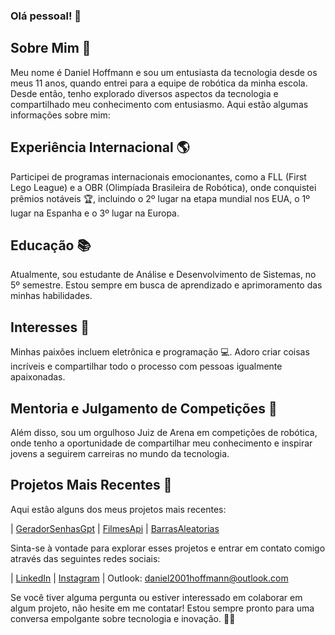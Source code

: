 ### Olá pessoal! 👋

## Sobre Mim 🚀
Meu nome é Daniel Hoffmann e sou um entusiasta da tecnologia desde os meus 11 anos, quando entrei para a equipe de robótica da minha escola. Desde então, tenho explorado diversos aspectos da tecnologia e compartilhado meu conhecimento com entusiasmo. Aqui estão algumas informações sobre mim:

## Experiência Internacional 🌎
Participei de programas internacionais emocionantes, como a FLL (First Lego League) e a OBR (Olimpíada Brasileira de Robótica), onde conquistei prêmios notáveis 🏆, incluindo o 2º lugar na etapa mundial nos EUA, o 1º lugar na Espanha e o 3º lugar na Europa.

## Educação 📚
Atualmente, sou estudante de Análise e Desenvolvimento de Sistemas, no 5º semestre. Estou sempre em busca de aprendizado e aprimoramento das minhas habilidades.

## Interesses 🌟
Minhas paixões incluem eletrônica e programação 💻. Adoro criar coisas incríveis e compartilhar todo o processo com pessoas igualmente apaixonadas.

## Mentoria e Julgamento de Competições 🤖
Além disso, sou um orgulhoso Juiz de Arena em competições de robótica, onde tenho a oportunidade de compartilhar meu conhecimento e inspirar jovens a seguirem carreiras no mundo da tecnologia.

## Projetos Mais Recentes 🚀
Aqui estão alguns dos meus projetos mais recentes:

| [GeradorSenhasGpt](https://github.com/DanielHoffmannO/GeradorSenhasGpt) | [FilmesApi](https://github.com/DanielHoffmannO/FilmesApi) | [BarrasAleatorias](https://github.com/DanielHoffmannO/BarrasAleatorias)

Sinta-se à vontade para explorar esses projetos e entrar em contato comigo através das seguintes redes sociais:

| [LinkedIn](https://www.linkedin.com/in/daniel-hoffmann-bonicio/) | [Instagram](https://www.instagram.com/daniel_hoffmann.b/) | Outlook: daniel2001hoffmann@outlook.com

Se você tiver alguma pergunta ou estiver interessado em colaborar em algum projeto, não hesite em me contatar! Estou sempre pronto para uma conversa empolgante sobre tecnologia e inovação. 💬✨

